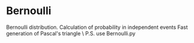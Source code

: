 # Bernoulli
Bernoulli distribution. Calculation of probability in independent events
Fast generation of Pascal's triangle 
\\
P.S. use Bernoulli.py
